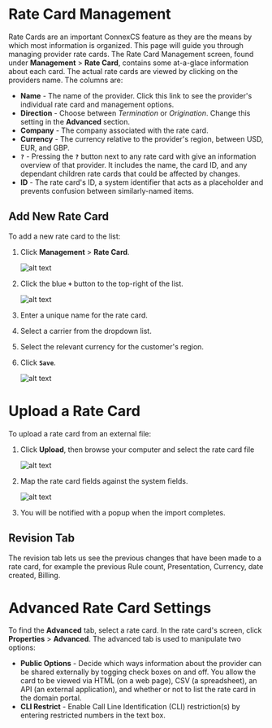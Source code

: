 # Rate Card Management

Rate Cards are an important ConnexCS feature as they are the means by which most information is organized. This page will guide you through managing provider rate cards.  The Rate Card Management screen, found under **Management** > **Rate Card**, contains some at-a-glace information about each card.  The actual rate cards are viewed by clicking on the providers name.  The columns are:

* **Name** - The name of the provider.  Click this link to see the provider's individual rate card and management options.
* **Direction** - Choose between *Termination* or *Origination*.  Change this setting in the **Advanced** section.
* **Company** - The company associated with the rate card. 
* **Currency** - The currency relative to the provider's region, between USD, EUR, and GBP.
* **`?`** - Pressing the **`?`** button next to any rate card with give an information overview of that provider.  It includes the name, the card ID, and any dependant children rate cards that could be affected by changes.
* **ID** - The rate card's ID, a system identifier that acts as a placeholder and prevents confusion between similarly-named items.


## Add New Rate Card
To add a new rate card to the list:

1. Click **Management** > **Rate Card**.

    ![alt text][provider-card-1] 

2. Click the blue **`+`** button to the top-right of the list.

    ![alt text][provider-card-2] 
  
3. Enter a unique name for the rate card.
4. Select a carrier from the dropdown list.
5. Select the relevant currency for the customer's region.
6. Click **`Save`**.
 
   ![alt text][provider-card-3] 

# Upload a Rate Card
To upload a rate card from an external file:
1. Click **Upload**, then browse your computer and select the rate card file

   ![alt text][provider-card-4]

8. Map the rate card fields against the system fields.

   ![alt text][provider-card-5]

9. You will be notified with a popup when the import completes.
 
## Revision Tab 

The revision tab lets us see the previous changes that have been made to a rate card, for example the previous Rule count, Presentation, Currency, date created, Billing.

# Advanced Rate Card Settings

To find the **Advanced** tab, select a rate card.  In the rate card's screen, click **Properties** > **Advanced**. The advanced tab is used to manipulate two options:

* **Public Options** - Decide which ways information about the provider can be shared externally by togging check boxes on and off.  You allow the card to be viewed via HTML (on a web page), CSV (a spreadsheet), an API (an external application), and whether or not to list the rate card in the domain portal.
* **CLI Restrict** - Enable Call Line Identification (CLI) restriction(s) by entering restricted numbers in the text box.

[provider-card-1]: /card/img/115.png "provider-card-1"
[provider-card-2]: /card/img/116.png "provider-card-2"
[provider-card-3]: /card/img/117.png "provider-card-3"
[provider-card-4]: /card/img/118.png "provider-card-4"
[provider-card-5]: /card/img/119.png "provider-card-5"
[provider-card-6]: /card/img/120.png "provider-card-6"
